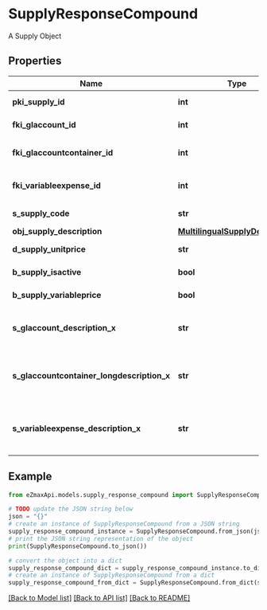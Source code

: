 # SupplyResponseCompound

A Supply Object

## Properties

Name | Type | Description | Notes
------------ | ------------- | ------------- | -------------
**pki_supply_id** | **int** | The unique ID of the Supply | 
**fki_glaccount_id** | **int** | The unique ID of the Glaccount | [optional] 
**fki_glaccountcontainer_id** | **int** | The unique ID of the Glaccountcontainer | [optional] 
**fki_variableexpense_id** | **int** | The unique ID of the Variableexpense | 
**s_supply_code** | **str** | The code of the Supply | 
**obj_supply_description** | [**MultilingualSupplyDescription**](MultilingualSupplyDescription.md) |  | 
**d_supply_unitprice** | **str** | The unit price of the Supply | 
**b_supply_isactive** | **bool** | Whether the supply is active or not | 
**b_supply_variableprice** | **bool** | Whether if the price is variable | 
**s_glaccount_description_x** | **str** | The Description for the Glaccount in the language of the requester | [optional] 
**s_glaccountcontainer_longdescription_x** | **str** | The Description for the Glaccountcontainer in the language of the requester | [optional] 
**s_variableexpense_description_x** | **str** | The description of the Variableexpense in the language of the requester | [optional] 

## Example

```python
from eZmaxApi.models.supply_response_compound import SupplyResponseCompound

# TODO update the JSON string below
json = "{}"
# create an instance of SupplyResponseCompound from a JSON string
supply_response_compound_instance = SupplyResponseCompound.from_json(json)
# print the JSON string representation of the object
print(SupplyResponseCompound.to_json())

# convert the object into a dict
supply_response_compound_dict = supply_response_compound_instance.to_dict()
# create an instance of SupplyResponseCompound from a dict
supply_response_compound_from_dict = SupplyResponseCompound.from_dict(supply_response_compound_dict)
```
[[Back to Model list]](../README.md#documentation-for-models) [[Back to API list]](../README.md#documentation-for-api-endpoints) [[Back to README]](../README.md)


